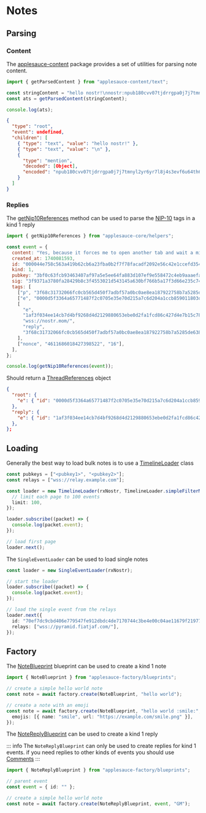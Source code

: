 # Notes

## Parsing

### Content

The [applesauce-content](https://hzrd149.github.io/applesauce/typedoc/modules/applesauce_content.html) package provides a set of utilities for parsing note content.

```ts
import { getParsedContent } from "applesauce-content/text";

const stringContent = "hello nostr!\nnostr:npub180cvv07tjdrrgpa0j7j7tmnyl2yr6yr7l8j4s3evf6u64th6gkwsyjh6w6";
const ats = getParsedContent(stringContent);

console.log(ats);
```

```json
{
  "type": "root",
  "event": undefined,
  "children": [
    { "type": "text", "value": "hello nostr!" },
    { "type": "text", "value": "\n" },
    {
      "type": "mention",
      "decoded": [Object],
      "encoded": "npub180cvv07tjdrrgpa0j7j7tmnyl2yr6yr7l8j4s3evf6u64th6gkwsyjh6w6"
    }
  ]
}
```

### Replies

The [getNip10References](https://hzrd149.github.io/applesauce/typedoc/functions/applesauce_core.Helpers.getNip10References.html) method can be used to parse the [NIP-10](https://github.com/nostr-protocol/nips/blob/master/10.md) tags in a kind 1 reply

```js
import { getNip10References } from "applesauce-core/helpers";

const event = {
  content: "Yes, because it forces me to open another tab and wait a minute until the email arrives and I can login.",
  created_at: 1740081593,
  id: "000044e758c563a419b62cb6a23fba0b2f7f78facadf2092e56c42e1ccefd354",
  kind: 1,
  pubkey: "3bf0c63fcb93463407af97a5e5ee64fa883d107ef9e558472c4eb9aaaefa459d",
  sig: "3f9371a3780fa28429b8c3f4553021d543145a630bf766b5a17f3d66e235c7437d8e0888cb39f60fdf970d72a704b3cd7904c3195dcd887188c4eb9fd7874c68",
  tags: [
    ["p", "3f68c31732066fc0cb565d450f7adbf57a0bc0ae8ea187922758b7a5285de638"],
    ["e", "0000d5f3364a65771487f2c0705e35e70d215a7c6d204a1ccb859011803d8010", "wss://aegis.utxo.one/", "root"],
    [
      "e",
      "1af3f034ee14cb7d4bf9268d4d2129880653ebe0d2fa1fcd86c427d4e7b15c78",
      "wss://nostr.mom/",
      "reply",
      "3f68c31732066fc0cb565d450f7adbf57a0bc0ae8ea187922758b7a5285de638",
    ],
    ["nonce", "4611686018427398522", "16"],
  ],
};

console.log(getNip10References(event));
```

Should return a [ThreadReferences](https://hzrd149.github.io/applesauce/typedoc/types/applesauce_core.Helpers.ThreadReferences.html) object

```json
{
  "root": {
    "e": { "id": "0000d5f3364a65771487f2c0705e35e70d215a7c6d204a1ccb859011803d8010", "relays": ["wss://aegis.utxo.one/"] },
  },
  "reply": {
    "e": { "id": "1af3f034ee14cb7d4bf9268d4d2129880653ebe0d2fa1fcd86c427d4e7b15c78", "relays": ["wss://nostr.mom/"] },
  },
};
```

## Loading

Generally the best way to load bulk notes is to use a [TimelineLoader](https://hzrd149.github.io/applesauce/typedoc/classes/applesauce_loaders.TimelineLoader.html) class

```ts
const pubkeys = ["<pubkey1>", "<pubkey2>"];
const relays = ["wss://relay.example.com"];

const loader = new TimelineLoader(rxNostr, TimelineLoader.simpleFilterMap(relays, [{ kinds: [1], authors: pubkeys }]), {
  // limit each page to 100 events
  limit: 100,
});

loader.subscribe((packet) => {
  console.log(packet.event);
});

// load first page
loader.next();
```

The `SingleEventLoader` can be used to load single notes

```ts
const loader = new SingleEventLoader(rxNostr);

// start the loader
loader.subscribe((packet) => {
  console.log(packet.event);
});

// load the single event from the relays
loader.next({
  id: "70ef7dc9cbd406e779547fe912dbdc4de7170744c3be4e00c04ae11679f21977",
  relays: ["wss://pyramid.fiatjaf.com/"],
});
```

## Factory

The [NoteBlueprint](https://hzrd149.github.io/applesauce/typedoc/functions/applesauce_factory.Blueprints.NoteBlueprint.html) blueprint can be used to create a kind 1 note

```ts
import { NoteBlueprint } from "applesauce-factory/blueprints";

// create a simple hello world note
const note = await factory.create(NoteBlueprint, "hello world");

// create a note with an emoji
const note = await factory.create(NoteBlueprint, "hello world :smile:", {
  emojis: [{ name: "smile", url: "https://example.com/smile.png" }],
});
```

The [NoteReplyBlueprint](https://hzrd149.github.io/applesauce/typedoc/functions/applesauce_factory.Blueprints.NoteReplyBlueprint.html) can be used to create a kind 1 reply

::: info
The `NoteReplyBlueprint` can only be used to create replies for kind 1 events. if you need replies to other kinds of events you should use [Comments](./comments.md)
:::

```ts
import { NoteReplyBlueprint } from "applesauce-factory/blueprints";

// parent event
const event = { id: "" };

// create a simple hello world note
const note = await factory.create(NoteReplyBlueprint, event, "GM");
```
